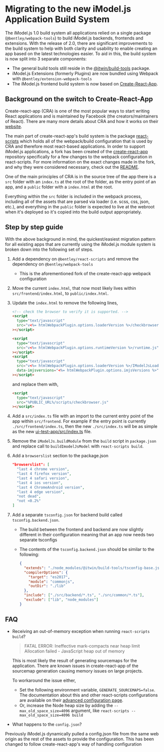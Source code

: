 # Migrating to the new iModel.js Application Build System

The iModel.js 1.0 build system all applications relied on a single package (`@bentley/webpack-tools`) to build iModel.js backends, frontends and extensions. With the release of 2.0, there are significant improvements to the build system to help with both clarity and usability to enable creating an app based on the latest technologies easier. To aid in this, the build system is now split into 3 separate components:

- The general build tools still reside in the [@itwin/build-tools](https://www.npmjs.com/package/@itwin/build-tools) package.
- iModel.js Extensions (formerly Plugins) are now bundled using Webpack with `@bentley/extension-webpack-tools`
- The iModel.js frontend build system is now based on [Create-React-App](https://create-react-app.dev/).

## Background on the switch to Create-React-App

Create-react-app (CRA) is one of the most popular ways to start writing React applications and is maintained by Facebook (the creators/maintainers of React). There are many more details about CRA and how it works on their [website](https://create-react-app.dev/).

The main part of create-react-app's build system is the package [react-scripts](https://www.npmjs.com/package/react-scripts) which holds all of the webpack/build configuration that is used by CRA and therefore most react-based applications. In order to support iModel.js applications, a fork has been created of the [create-react-app](https://github.com/imodeljs/create-react-app) repository specifically for a few changes to the webpack configuration in react-scripts. For more information on the exact changes made in the fork, and why they were considered necessary, check out the [README](https://github.com/imodeljs/create-react-app/blob/master/README-imodeljs.md).

One of the main principles of CRA is in the source tree of the app there is a `src` folder with an `index.ts` at the root of the folder, as the entry point of an app, and a `public` folder with a `index.html` at the root.

Everything within the `src` folder is included in the webpack process, including all of the assets that are parsed via loader (i.e. scss, css, json, etc.), and everything in the `public` folder is expected to live at the webroot when it's deployed so it's copied into the build output appropriately.

## Step by step guide

With the above background in mind, the quickest/easiest migration pattern for all existing apps that are currently using the iModel.js module system is broken down into the following set of steps.

1. Add a dependency on `@bentley/react-scripts` and remove the dependency on `@bentley/webpack-tools`
   - This is the aforementioned fork of the create-react-app webpack configuration
1. Move the current `index.html`, that now most likely lives within `src/frontend/index.html`, to `public/index.html`.
1. Update the `index.html` to remove the following lines,

   ```html
   <!-- check the browser to verify it is supported. -->
   <script
     type="text/javascript"
     src="v<%= htmlWebpackPlugin.options.loaderVersion %>/checkbrowser.js"
   ></script>

   <script
     type="text/javascript"
     src="v<%= htmlWebpackPlugin.options.runtimeVersion %>/runtime.js"
   ></script>
   <script
     type="text/javascript"
     src="v<%= htmlWebpackPlugin.options.loaderVersion %>/IModelJsLoader.js"
     data-imjsversions="<%= htmlWebpackPlugin.options.imjsVersions %>"
   ></script>
   ```

   and replace them with,

   ```html
   <script
     type="text/javascript"
     src="%PUBLIC_URL%/scripts/checkbrowser.js"
   ></script>
   ```

1. Add a `src/index.ts` file with an import to the current entry point of the app within `src/frontend`. For example if the entry point is currently `./src/frontend/index.ts`, then the new `./src/index.ts` will be as simple as the new [ui-test-app/src/index.ts](https://dev.azure.com/bentleycs/iModelTechnologies/_git/imodeljs/pullrequest/74170?_a=files&path=%2Ftest-apps%2Fui-test-app%2Fsrc%2Findex.ts) file.
1. Remove the `iModelJs.buildModule` from the `build` script in `package.json` and replace call to `buildImodelJsModel` with `react-scripts build`.
1. Add a `browserslist` section to the package.json

   ```json
   "browserslist": [
     "last 4 chrome version",
     "last 4 firefox version",
     "last 4 safari version",
     "last 4 ios version",
     "last 4 ChromeAndroid version",
     "last 4 edge version",
     "not dead",
     "not <0.2%"
   ]
   ```

1. Add a separate `tsconfig.json` for backend build called `tsconfig.backend.json`.

   - The build between the frontend and backend are now slightly different in their configuration meaning that an app now needs two separate tsconfigs
   - The contents of the `tsconfig.backend.json` should be similar to the following:

     ```json
     {
       "extends": "./node_modules/@itwin/build-tools/tsconfig-base.json",
       "compilerOptions": {
         "target": "es2017",
         "module": "commonjs",
         "outDir": "./lib"
       },
       "include": ["./src/backend/*.ts", "./src/common/*.ts"],
       "exclude": ["lib", "node_modules"]
     }
     ```

## FAQ

- Receiving an out-of-memory exception when running `react-scripts build`?

  > FATAL ERROR: Ineffective mark-compacts near heap limit Allocation failed - JavaScript heap out of memory

  This is most likely the result of generating sourcemaps for the application. There are known issues in create-react-app of the sourcemap generation causing memory issues on large projects.

  To workaround the issue either,

  - Set the following environment variable, `GENERATE_SOURCEMAPS=false`. The documentation about this and other react-scripts configurations are available on their [advanced configuration page](https://create-react-app.dev/docs/advanced-configuration).
  - Or, increase the Node heap size by adding the `--max_old_space_size=4096` argument, like `react-scripts --max_old_space_size=4096 build`

- What happens to the `config.json`?

Previously iModel.js dynamically pulled a config.json file from the same web origin as the rest of the assets to provide the configuration. This has been changed to follow create-react-app's way of handling configuration
